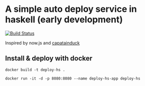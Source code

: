 # A simple auto deploy service in haskell (early development)

[![Build Status](https://travis-ci.org/epicallan/deploy.svg?branch=master)](https://travis-ci.org/epicallan/deploy)


Inspired by now.js and [capatainduck](https://github.com/githubsaturn/captainduckduck/issues)

## Install & deploy with docker

```
docker build -t deploy-hs .

docker run -it -d -p 8080:8080 --name deploy-hs-app deploy-hs

```
